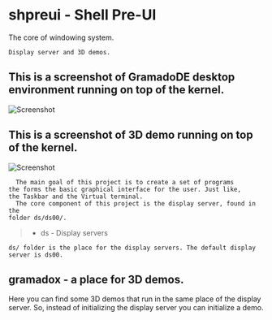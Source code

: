 # shpreui - Shell Pre-UI

The core of windowing system.

```
Display server and 3D demos.
```

## This is a screenshot of GramadoDE desktop environment running on top of the kernel.
![Screenshot](https://raw.githubusercontent.com/polard8/screenshots/main/gramado-8.png)

## This is a screenshot of 3D demo running on top of the kernel.
![Screenshot](https://raw.githubusercontent.com/polard8/screenshots/main/gramado-3.png)

```
  The main goal of this project is to create a set of programs 
the forms the basic graphical interface for the user. Just like,
the Taskbar and the Virtual terminal.
  The core component of this project is the display server, found in the
folder ds/ds00/.
```

> * ds     - Display servers

```
ds/ folder is the place for the display servers. The default display server is ds00.
```

## gramadox - a place for 3D demos.

Here you can find some 3D demos that run in the same place of the display server.
So, instead of initializing the display server you can initialize a demo.
